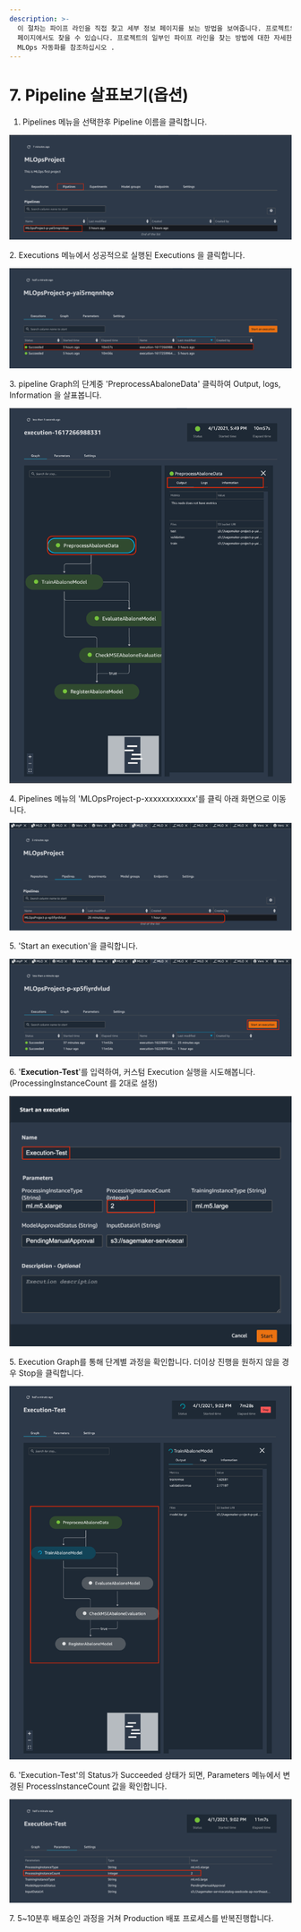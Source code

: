 ```yaml
---
description: >-
  이 절차는 파이프 라인을 직접 찾고 세부 정보 페이지를 보는 방법을 보여줍니다. 프로젝트의 일부인 파이프 라인은 프로젝트의 세부 정보
  페이지에서도 찾을 수 있습니다. 프로젝트의 일부인 파이프 라인을 찾는 방법에 대한 자세한 내용은 SageMaker 프로젝트를 사용하여
  MLOps 자동화를 참조하십시오 .
---
```


# 7. Pipeline 살표보기(옵션)

1. Pipelines 메뉴을 선택한후 Pipeline 이름을 클릭합니다.

![](.gitbook/assets/screen-shot-2021-04-01-at-8.44.49-pm.png)

&#x20;  2\. Executions 메뉴에서 성공적으로 실행된 Executions 을 클릭합니다.&#x20;

![](<.gitbook/assets/screen-shot-2021-04-01-at-8.47.40-pm (1).png>)

&#x20;  3\. pipeline Graph의 단계중 'PreprocessAbaloneData' 클릭하여 Output, logs, Information 을 살표봅니다.

![](.gitbook/assets/screen-shot-2021-04-01-at-8.50.08-pm.png)

&#x20;   4\. Pipelines 메뉴의 'MLOpsProject-p-xxxxxxxxxxxx'를 클릭 아래 화면으로 이동니다.&#x20;

![](.gitbook/assets/screen-shot-2021-06-06-at-9.26.54-pm.png)

&#x20;  5\. 'Start an execution'을 클릭합니다.

![](.gitbook/assets/screen-shot-2021-06-06-at-9.26.31-pm.png)

&#x20;   6\.  '**Execution-Test**'를 입력하여, 커스텀 Execution 실행을 시도해봅니다. (ProcessingInstanceCount 를 2대로 설정)

![](.gitbook/assets/screen-shot-2021-04-01-at-9.02.33-pm.png)



&#x20; 5\. Execution Graph를 통해 단계별 과정을 확인합니다. 더이상 진행을 원하지 않을 경우 Stop을 클릭합니다.

![](.gitbook/assets/screen-shot-2021-04-01-at-9.10.35-pm.png)

&#x20; 6\. 'Execution-Test'의 Status가 Succeeded 상태가 되면, Parameters 메뉴에서 변경된 ProcessInstanceCount 값을 확인합니다.

![](.gitbook/assets/screen-shot-2021-04-01-at-9.50.37-pm.png)

&#x20; 7\.  5\~10분후 배포승인 과정을 거쳐 Production 배포 프로세스를 반복진행합니다. &#x20;



